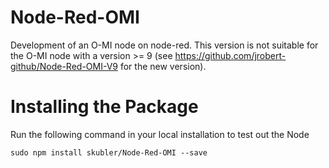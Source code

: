 # Node-Red-OMI
Development of an O-MI node on node-red. This version is not suitable for the O-MI node with a version >= 9 (see https://github.com/jrobert-github/Node-Red-OMI-V9 for the new version). 

# Installing the Package

Run the following command in your local installation to test out the Node

```
sudo npm install skubler/Node-Red-OMI --save

```
